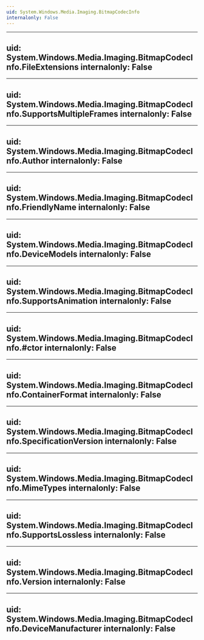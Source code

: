 ```yaml
---
uid: System.Windows.Media.Imaging.BitmapCodecInfo
internalonly: False
---
```


---
uid: System.Windows.Media.Imaging.BitmapCodecInfo.FileExtensions
internalonly: False
---

---
uid: System.Windows.Media.Imaging.BitmapCodecInfo.SupportsMultipleFrames
internalonly: False
---

---
uid: System.Windows.Media.Imaging.BitmapCodecInfo.Author
internalonly: False
---

---
uid: System.Windows.Media.Imaging.BitmapCodecInfo.FriendlyName
internalonly: False
---

---
uid: System.Windows.Media.Imaging.BitmapCodecInfo.DeviceModels
internalonly: False
---

---
uid: System.Windows.Media.Imaging.BitmapCodecInfo.SupportsAnimation
internalonly: False
---

---
uid: System.Windows.Media.Imaging.BitmapCodecInfo.#ctor
internalonly: False
---

---
uid: System.Windows.Media.Imaging.BitmapCodecInfo.ContainerFormat
internalonly: False
---

---
uid: System.Windows.Media.Imaging.BitmapCodecInfo.SpecificationVersion
internalonly: False
---

---
uid: System.Windows.Media.Imaging.BitmapCodecInfo.MimeTypes
internalonly: False
---

---
uid: System.Windows.Media.Imaging.BitmapCodecInfo.SupportsLossless
internalonly: False
---

---
uid: System.Windows.Media.Imaging.BitmapCodecInfo.Version
internalonly: False
---

---
uid: System.Windows.Media.Imaging.BitmapCodecInfo.DeviceManufacturer
internalonly: False
---
